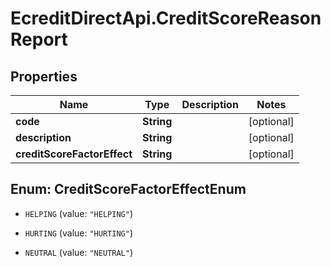 # EcreditDirectApi.CreditScoreReasonReport

## Properties

Name | Type | Description | Notes
------------ | ------------- | ------------- | -------------
**code** | **String** |  | [optional] 
**description** | **String** |  | [optional] 
**creditScoreFactorEffect** | **String** |  | [optional] 



## Enum: CreditScoreFactorEffectEnum


* `HELPING` (value: `"HELPING"`)

* `HURTING` (value: `"HURTING"`)

* `NEUTRAL` (value: `"NEUTRAL"`)




